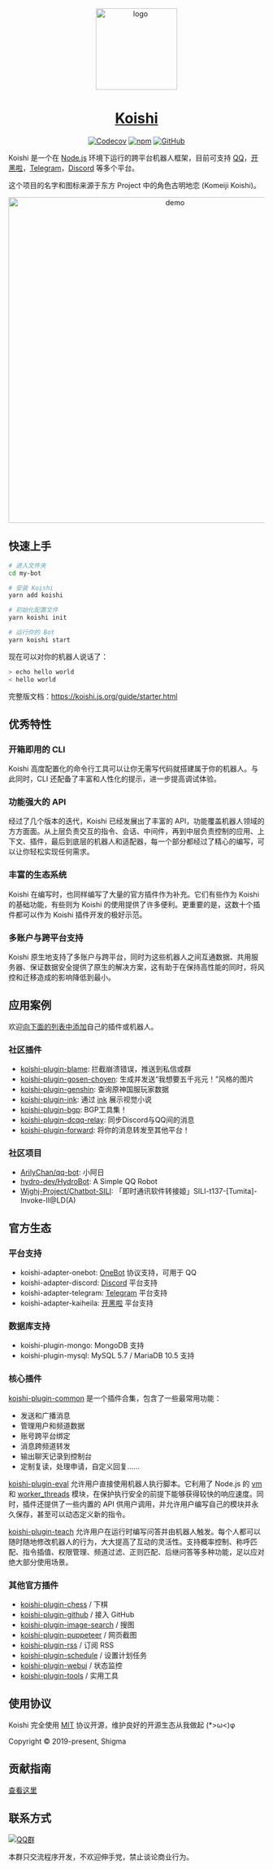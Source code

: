 <div align="center">
  <a href="https://koishi.js.org/" target="_blank">
    <img width="160" src="https://koishi.js.org/koishi.png" alt="logo">
  </a>
  <h1 id="koishi"><a href="https://koishi.js.org/" target="_blank">Koishi</a></h1>

[![Codecov](https://img.shields.io/codecov/c/github/koishijs/koishi?style=flat-square)](https://codecov.io/gh/koishijs/koishi)
[![npm](https://img.shields.io/npm/v/koishi?style=flat-square)](https://www.npmjs.com/package/koishi)
[![GitHub](https://img.shields.io/github/license/koishijs/koishi?style=flat-square)](https://github.com/koishijs/koishi/blob/master/LICENSE)

</div>

Koishi 是一个在 [Node.js](https://nodejs.org/) 环境下运行的跨平台机器人框架，目前可支持 [QQ](https://im.qq.com/)，[开黑啦](https://kaiheila.cn/)，[Telegram](https://telegram.org/)，[Discord](https://discord.com/) 等多个平台。

这个项目的名字和图标来源于东方 Project 中的角色古明地恋 (Komeiji Koishi)。

<div align="center">
<img src="./.github/demo.png" alt="demo" width="640">
</div>

## 快速上手

```sh
# 进入文件夹
cd my-bot

# 安装 Koishi
yarn add koishi

# 初始化配置文件
yarn koishi init

# 运行你的 Bot
yarn koishi start
```

现在可以对你的机器人说话了：

```sh
> echo hello world
< hello world
```

完整版文档：https://koishi.js.org/guide/starter.html

## 优秀特性

### 开箱即用的 CLI

Koishi 高度配置化的命令行工具可以让你无需写代码就搭建属于你的机器人。与此同时，CLI 还配备了丰富和人性化的提示，进一步提高调试体验。

### 功能强大的 API

经过了几个版本的迭代，Koishi 已经发展出了丰富的 API，功能覆盖机器人领域的方方面面。从上层负责交互的指令、会话、中间件，再到中层负责控制的应用、上下文、插件，最后到底层的机器人和适配器，每一个部分都经过了精心的编写，可以让你轻松实现任何需求。

### 丰富的生态系统

Koishi 在编写时，也同样编写了大量的官方插件作为补充。它们有些作为 Koishi 的基础功能，有些则为 Koishi 的使用提供了许多便利。更重要的是，这数十个插件都可以作为 Koishi 插件开发的极好示范。

### 多账户与跨平台支持

Koishi 原生地支持了多账户与跨平台，同时为这些机器人之间互通数据、共用服务器、保证数据安全提供了原生的解决方案，这有助于在保持高性能的同时，将风控和迁移造成的影响降低到最小。

## 应用案例

欢迎[向下面的列表中添加](https://github.com/koishijs/koishi/edit/master/README.md)自己的插件或机器人。

### 社区插件

<!-- 左边填 npm 包名 -->

- [koishi-plugin-blame](https://github.com/ArilyChan/koishi-plugin-blame): 拦截崩溃错误，推送到私信或群
- [koishi-plugin-gosen-choyen](https://github.com/idlist/koishi-plugin-gosen-choyen): 生成并发送“我想要五千兆元！”风格的图片
- [koishi-plugin-genshin](https://github.com/koishijs/koishi-plugin-genshin): 查询原神国服玩家数据
- [koishi-plugin-ink](https://github.com/idlist/koishi-plugin-ink): 通过 [ink](https://github.com/inkle/ink) 展示视觉小说
- [koishi-plugin-bgp](https://github.com/Anillc/koishi-plugin-bgp): BGP工具集！
- [koishi-plugin-dcqq-relay](https://github.com/XxLittleCxX/koishi-plugin-dcqq-relay): 同步Discord与QQ间的消息
- [koishi-plugin-forward](https://github.com/Anillc/forward): 将你的消息转发至其他平台！

### 社区项目

<!-- 左边填 github 仓库 -->

- [ArilyChan/qq-bot](https://github.com/ArilyChan/qq-bot): 小阿日
- [hydro-dev/HydroBot](https://github.com/hydro-dev/HydroBot): A Simple QQ Robot
- [Wjghj-Project/Chatbot-SILI](https://github.com/Wjghj-Project/Chatbot-SILI): 「即时通讯软件转接姬」SILI-t137-[Tumita]-Invoke-II@LD(A)

## 官方生态

### 平台支持

- koishi-adapter-onebot: [OneBot](https://github.com/howmanybots/onebot) 协议支持，可用于 QQ
- koishi-adapter-discord: [Discord](https://discord.com/) 平台支持
- koishi-adapter-telegram: [Telegram](https://telegram.org/) 平台支持
- koishi-adapter-kaiheila: [开黑啦](https://kaiheila.cn/) 平台支持

### 数据库支持

- koishi-plugin-mongo: MongoDB 支持
- koishi-plugin-mysql: MySQL 5.7 / MariaDB 10.5 支持

### 核心插件

[koishi-plugin-common](https://koishi.js.org/plugins/common/) 是一个插件合集，包含了一些最常用功能：

- 发送和广播消息
- 管理用户和频道数据
- 账号跨平台绑定
- 消息跨频道转发
- 输出聊天记录到控制台
- 定制复读，处理申请，自定义回复……

[koishi-plugin-eval](https://koishi.js.org/plugins/eval/) 允许用户直接使用机器人执行脚本。它利用了 Node.js 的 [vm](https://nodejs.org/api/vm.html) 和 [worker_threads](https://nodejs.org/api/worker_threads.html) 模块，在保护执行安全的前提下能够获得较快的响应速度。同时，插件还提供了一些内置的 API 供用户调用，并允许用户编写自己的模块并永久保存，甚至可以动态定义新的指令。

[koishi-plugin-teach](https://koishi.js.org/plugins/teach/) 允许用户在运行时编写问答并由机器人触发。每个人都可以随时随地修改机器人的行为，大大提高了互动的灵活性。支持概率控制、称呼匹配、指令插值、权限管理、频道过滤、正则匹配、后继问答等多种功能，足以应对绝大部分使用场景。

### 其他官方插件

- [koishi-plugin-chess](https://koishi.js.org/plugins/other/chess.md) / 下棋
- [koishi-plugin-github](https://koishi.js.org/plugins/other/github.md) / 接入 GitHub
- [koishi-plugin-image-search](https://koishi.js.org/plugins/other/image-search.md) / 搜图
- [koishi-plugin-puppeteer](https://koishi.js.org/plugins/other/puppeteer.md) / 网页截图
- [koishi-plugin-rss](https://koishi.js.org/plugins/other/rss.md) / 订阅 RSS
- [koishi-plugin-schedule](https://koishi.js.org/plugins/other/schedule.md) / 设置计划任务
- [koishi-plugin-webui](https://koishi.js.org/plugins/other/webui.md) / 状态监控
- [koishi-plugin-tools](https://koishi.js.org/plugins/other/tools.md) / 实用工具

## 使用协议

Koishi 完全使用 [MIT](./LICENSE) 协议开源，维护良好的开源生态从我做起 (*>ω<)φ

Copyright © 2019-present, Shigma

## 贡献指南

[查看这里](./.github/contributing.md)

## 联系方式

[![QQ群](https://img.shields.io/badge/QQ%E7%BE%A4-963697928-blue.svg?style=flat-square)](https://jq.qq.com/?_wv=1027&k=89G3oKG0)

本群只交流程序开发，不欢迎伸手党，禁止谈论商业行为。
